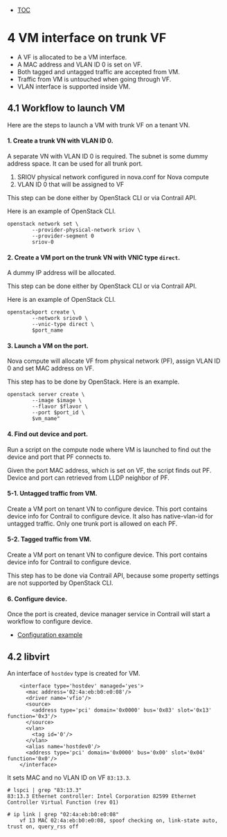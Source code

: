* [TOC](SRIOV.md)

# 4 VM interface on trunk VF

* A VF is allocated to be a VM interface.
* A MAC address and VLAN ID 0 is set on VF.
* Both tagged and untagged traffic are accepted from VM.
* Traffic from VM is untouched when going through VF.
* VLAN interface is supported inside VM.


## 4.1 Workflow to launch VM

Here are the steps to launch a VM with trunk VF on a tenant VN.

#### 1. Create a trunk VN with VLAN ID 0.
A separate VN with VLAN ID 0 is required. The subnet is some dummy address space. It can be used for all trunk port.
1. SRIOV physical network configured in nova.conf for Nova compute
2. VLAN ID 0 that will be assigned to VF

This step can be done either by OpenStack CLI or via Contrail API.

Here is an example of OpenStack CLI.
```
openstack network set \
        --provider-physical-network sriov \
        --provider-segment 0
        sriov-0
```

#### 2. Create a VM port on the trunk VN with VNIC type `direct`.
A dummy IP address will be allocated.

This step can be done either by OpenStack CLI or via Contrail API.

Here is an example of OpenStack CLI.
```
openstackport create \
        --network sriov0 \
        --vnic-type direct \
        $port_name
```

#### 3. Launch a VM on the port.
Nova compute will allocate VF from physical network (PF), assign VLAN ID 0 and set MAC address on VF.

This step has to be done by OpenStack. Here is an example.
```
openstack server create \
        --image $image \
        --flavor $flavor \
        --port $port_id \
        $vm_name"
```

#### 4. Find out device and port.
Run a script on the compute node where VM is launched to find out the device and port that PF connects to.

Given the port MAC address, which is set on VF, the script finds out PF. Device and port can retrieved from LLDP neighbor of PF.

#### 5-1. Untagged traffic from VM.
Create a VM port on tenant VN to configure device. This port contains device info for Contrail to configure device. It also has native-vlan-id for untagged traffic. Only one trunk port is allowed on each PF.

#### 5-2. Tagged traffic from VM.
Create a VM port on tenant VN to configure device. This port contains device info for Contrail to configure device.

This step has to be done via Contrail API, because some property settings are not supported by OpenStack CLI.

#### 6. Configure device.
Once the port is created, device manager service in Contrail will start a workflow to configure device.

* [Configuration example](A2-Untagged.md#a2-untagged)


## 4.2 libvirt

An interface of `hostdev` type is created for VM.
```
    <interface type='hostdev' managed='yes'>
      <mac address='02:4a:eb:b0:e0:08'/>
      <driver name='vfio'/>
      <source>
        <address type='pci' domain='0x0000' bus='0x83' slot='0x13' function='0x3'/>
      </source>
      <vlan>
        <tag id='0'/>
      </vlan>
      <alias name='hostdev0'/>
      <address type='pci' domain='0x0000' bus='0x00' slot='0x04' function='0x0'/>
    </interface>
```

It sets MAC and no VLAN ID on VF `83:13.3`.
```
# lspci | grep "83:13.3"
83:13.3 Ethernet controller: Intel Corporation 82599 Ethernet Controller Virtual Function (rev 01)

# ip link | grep "02:4a:eb:b0:e0:08"
    vf 13 MAC 02:4a:eb:b0:e0:08, spoof checking on, link-state auto, trust on, query_rss off
```


